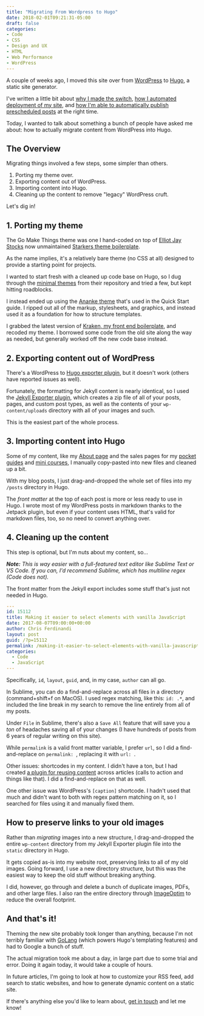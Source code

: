 ```yaml
---
title: "Migrating From Wordpress to Hugo"
date: 2018-02-01T09:21:31-05:00
draft: false
categories:
- Code
- CSS
- Design and UX
- HTML
- Web Performance
- WordPress
---
```


A couple of weeks ago, I moved this site over from [WordPress](https://wordpress.org/) to [Hugo](https://gohugo.io/), a static site generator.

I've written a little bit about [why I made the switch](/static-websites/), [how I automated deployment of my site](/automating-the-deployment-of-your-static-site-with-hugo-and-github/), and [how I'm able to automatically publish prescheduled posts](/how-to-schedule-posts-with-a-static-website/) at the right time.

Today, I wanted to talk about something a bunch of people have asked me about: how to actually migrate content from WordPress into Hugo.

## The Overview

Migrating things involved a few steps, some simpler than others.

1. Porting my theme over.
2. Exporting content out of WordPress.
3. Importing content into Hugo.
4. Cleaning up the content to remove "legacy" WordPress cruft.

Let's dig in!

## 1. Porting my theme

The Go Make Things theme was one I hand-coded on top of [Elliot Jay Stocks](http://www.elliotjaystocks.com/) now unmaintained [Starkers theme boilerplate](https://github.com/cliftonc0613/Starkers).

As the name implies, it's a relatively bare theme (no CSS at all) designed to provide a starting point for projects.

I wanted to start fresh with a cleaned up code base on Hugo, so I dug through the [minimal themes](https://themes.gohugo.io/tags/minimal/) from their repository and tried a few, but kept hitting roadblocks.

I instead ended up using the [Ananke theme](https://themes.gohugo.io/gohugo-theme-ananke/) that's used in the Quick Start guide. I ripped out all of the markup, stylesheets, and graphics, and instead used it as a foundation for how to structure templates.

I grabbed the latest version of [Kraken, my front end boilerplate](https://cferdinandi.github.io/kraken/), and recoded my theme. I borrowed some code from the old site along the way as needed, but generally worked off the new code base instead.

## 2. Exporting content out of WordPress

There's a WordPress to [Hugo exporter plugin](https://gohugo.io/tools/migrations/#wordpress), but it doesn't work (others have reported issues as well).

Fortunately, the formatting for Jekyll content is nearly identical, so I used the [Jekyll Exporter plugin](https://wordpress.org/plugins/jekyll-exporter/), which creates a zip file of all of your posts, pages, and custom post types, as well as the contents of your `wp-content/uploads` directory with all of your images and such.

This is the easiest part of the whole process.

## 3. Importing content into Hugo

Some of my content, like my [About page](/about) and the sales pages for my [pocket guides](/guides) and [mini courses](/courses), I manually copy-pasted into new files and cleaned up a bit.

With my blog posts, I just drag-and-dropped the whole set of files into my `/posts` directory in Hugo.

The *front matter* at the top of each post is more or less ready to use in Hugo. I wrote most of my WordPress posts in markdown thanks to the Jetpack plugin, but even if your content uses HTML, that's valid for markdown files, too, so no need to convert anything over.

## 4. Cleaning up the content

This step is optional, but I'm nuts about my content, so...

*__Note:__ This is way easier with a full-featured text editor like Sublime Text or VS Code. If you can, I'd recommend Sublime, which has multiline regex (Code does not).*

The front matter from the Jekyll export includes some stuff that's just not needed in Hugo.

```yml
---
id: 15112
title: Making it easier to select elements with vanilla JavaScript
date: 2017-08-07T09:00:00+00:00
author: Chris Ferdinandi
layout: post
guid: /?p=15112
permalink: /making-it-easier-to-select-elements-with-vanilla-javascript/
categories:
  - Code
  - JavaScript
---
```

Specifically, `id`, `layout`, `guid`, and, in my case, `author` can all go.

In Sublime, you can do a find-and-replace across all files in a directory (command+shift+f on MacOS). I used regex matching, like this: `id: .*`, and included the line break in my search to remove the line entirely from all of my posts.

Under `File` in Sublime, there's also a `Save All` feature that will save you a *ton* of headaches saving all of your changes (I have hundreds of posts from 6 years of regular writing on this site).

While `permalink` is a valid front matter variable, I prefer `url`, so I did a find-and-replace on `permalink: `, replacing it with `url: `.

Other issues: shortcodes in my content. I didn't have a ton, but I had created [a plugin for reusing content](https://github.com/cferdinandi/gmt-reusable-content) across articles (calls to action and things like that). I did a find-and-replace on that as well.

One other issue was WordPress's `[caption]` shortcode. I hadn't used that much and didn't want to both with regex pattern matching on it, so I searched for files using it and manually fixed them.

## How to preserve links to your old images

Rather than *migrating* images into a new structure, I drag-and-dropped the entire `wp-content` directory from my Jekyll Exporter plugin file into the `static` directory in Hugo.

It gets copied as-is into my website root, preserving links to all of my old images. Going forward, I use a new directory structure, but this was the easiest way to keep the old stuff without breaking anything.

I did, however, go through and delete a bunch of duplicate images, PDFs, and other large files. I also ran the entire directory through [ImageOptim](/a-web-based-image-optimizer/) to reduce the overall footprint.

## And that's it!

Theming the new site probably took longer than anything, because I'm not terribly familiar with [GoLang](https://golang.org/) (which powers Hugo's templating features) and had to Google a bunch of stuff.

The actual migration took me about a day, in large part due to some trial and error. Doing it again today, it would take a couple of hours.

In future articles, I'm going to look at how to customize your RSS feed, add search to static websites, and how to generate dynamic content on a static site.

If there's anything else you'd like to learn about, [get in touch](/about) and let me know!